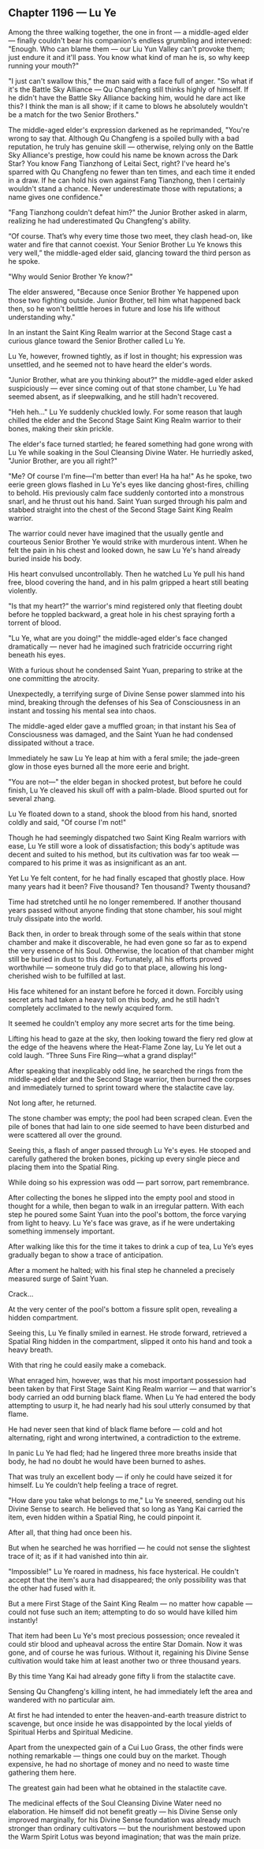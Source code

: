 ## Chapter 1196 — Lu Ye

Among the three walking together, the one in front — a middle-aged elder — finally couldn't bear his companion's endless grumbling and intervened: "Enough. Who can blame them — our Liu Yun Valley can't provoke them; just endure it and it'll pass. You know what kind of man he is, so why keep running your mouth?"

"I just can't swallow this," the man said with a face full of anger. "So what if it's the Battle Sky Alliance — Qu Changfeng still thinks highly of himself. If he didn't have the Battle Sky Alliance backing him, would he dare act like this? I think the man is all show; if it came to blows he absolutely wouldn't be a match for the two Senior Brothers."

The middle-aged elder's expression darkened as he reprimanded, "You're wrong to say that. Although Qu Changfeng is a spoiled bully with a bad reputation, he truly has genuine skill — otherwise, relying only on the Battle Sky Alliance's prestige, how could his name be known across the Dark Star? You know Fang Tianzhong of Leitai Sect, right? I've heard he's sparred with Qu Changfeng no fewer than ten times, and each time it ended in a draw. If he can hold his own against Fang Tianzhong, then I certainly wouldn't stand a chance. Never underestimate those with reputations; a name gives one confidence."

"Fang Tianzhong couldn't defeat him?" the Junior Brother asked in alarm, realizing he had underestimated Qu Changfeng's ability.

“Of course. That’s why every time those two meet, they clash head-on, like water and fire that cannot coexist. Your Senior Brother Lu Ye knows this very well,” the middle-aged elder said, glancing toward the third person as he spoke.

"Why would Senior Brother Ye know?"

The elder answered, "Because once Senior Brother Ye happened upon those two fighting outside. Junior Brother, tell him what happened back then, so he won't belittle heroes in future and lose his life without understanding why."

In an instant the Saint King Realm warrior at the Second Stage cast a curious glance toward the Senior Brother called Lu Ye.

Lu Ye, however, frowned tightly, as if lost in thought; his expression was unsettled, and he seemed not to have heard the elder's words.

"Junior Brother, what are you thinking about?" the middle-aged elder asked suspiciously — ever since coming out of that stone chamber, Lu Ye had seemed absent, as if sleepwalking, and he still hadn't recovered.

"Heh heh…" Lu Ye suddenly chuckled lowly. For some reason that laugh chilled the elder and the Second Stage Saint King Realm warrior to their bones, making their skin prickle.

The elder's face turned startled; he feared something had gone wrong with Lu Ye while soaking in the Soul Cleansing Divine Water. He hurriedly asked, "Junior Brother, are you all right?"

"Me? Of course I'm fine—I'm better than ever! Ha ha ha!" As he spoke, two eerie green glows flashed in Lu Ye's eyes like dancing ghost-fires, chilling to behold. His previously calm face suddenly contorted into a monstrous snarl, and he thrust out his hand. Saint Yuan surged through his palm and stabbed straight into the chest of the Second Stage Saint King Realm warrior.

The warrior could never have imagined that the usually gentle and courteous Senior Brother Ye would strike with murderous intent. When he felt the pain in his chest and looked down, he saw Lu Ye's hand already buried inside his body.

His heart convulsed uncontrollably. Then he watched Lu Ye pull his hand free, blood covering the hand, and in his palm gripped a heart still beating violently.

"Is that my heart?" the warrior's mind registered only that fleeting doubt before he toppled backward, a great hole in his chest spraying forth a torrent of blood.

"Lu Ye, what are you doing!" the middle-aged elder's face changed dramatically — never had he imagined such fratricide occurring right beneath his eyes.

With a furious shout he condensed Saint Yuan, preparing to strike at the one committing the atrocity.

Unexpectedly, a terrifying surge of Divine Sense power slammed into his mind, breaking through the defenses of his Sea of Consciousness in an instant and tossing his mental sea into chaos.

The middle-aged elder gave a muffled groan; in that instant his Sea of Consciousness was damaged, and the Saint Yuan he had condensed dissipated without a trace.

Immediately he saw Lu Ye leap at him with a feral smile; the jade-green glow in those eyes burned all the more eerie and bright.

"You are not—" the elder began in shocked protest, but before he could finish, Lu Ye cleaved his skull off with a palm-blade. Blood spurted out for several zhang.

Lu Ye floated down to a stand, shook the blood from his hand, snorted coldly and said, "Of course I'm not!"

Though he had seemingly dispatched two Saint King Realm warriors with ease, Lu Ye still wore a look of dissatisfaction; this body's aptitude was decent and suited to his method, but its cultivation was far too weak — compared to his prime it was as insignificant as an ant.

Yet Lu Ye felt content, for he had finally escaped that ghostly place. How many years had it been? Five thousand? Ten thousand? Twenty thousand?

Time had stretched until he no longer remembered. If another thousand years passed without anyone finding that stone chamber, his soul might truly dissipate into the world.

Back then, in order to break through some of the seals within that stone chamber and make it discoverable, he had even gone so far as to expend the very essence of his Soul. Otherwise, the location of that chamber might still be buried in dust to this day. Fortunately, all his efforts proved worthwhile — someone truly did go to that place, allowing his long-cherished wish to be fulfilled at last.

His face whitened for an instant before he forced it down. Forcibly using secret arts had taken a heavy toll on this body, and he still hadn't completely acclimated to the newly acquired form.

It seemed he couldn't employ any more secret arts for the time being.

Lifting his head to gaze at the sky, then looking toward the fiery red glow at the edge of the heavens where the Heat-Flame Zone lay, Lu Ye let out a cold laugh. “Three Suns Fire Ring—what a grand display!”

After speaking that inexplicably odd line, he searched the rings from the middle-aged elder and the Second Stage warrior, then burned the corpses and immediately turned to sprint toward where the stalactite cave lay.

Not long after, he returned.

The stone chamber was empty; the pool had been scraped clean. Even the pile of bones that had lain to one side seemed to have been disturbed and were scattered all over the ground.

Seeing this, a flash of anger passed through Lu Ye's eyes. He stooped and carefully gathered the broken bones, picking up every single piece and placing them into the Spatial Ring.

While doing so his expression was odd — part sorrow, part remembrance.

After collecting the bones he slipped into the empty pool and stood in thought for a while, then began to walk in an irregular pattern. With each step he poured some Saint Yuan into the pool's bottom, the force varying from light to heavy. Lu Ye's face was grave, as if he were undertaking something immensely important.

After walking like this for the time it takes to drink a cup of tea, Lu Ye’s eyes gradually began to show a trace of anticipation.

After a moment he halted; with his final step he channeled a precisely measured surge of Saint Yuan.

Crack...

At the very center of the pool's bottom a fissure split open, revealing a hidden compartment.

Seeing this, Lu Ye finally smiled in earnest. He strode forward, retrieved a Spatial Ring hidden in the compartment, slipped it onto his hand and took a heavy breath.

With that ring he could easily make a comeback.

What enraged him, however, was that his most important possession had been taken by that First Stage Saint King Realm warrior — and that warrior's body carried an odd burning black flame. When Lu Ye had entered the body attempting to usurp it, he had nearly had his soul utterly consumed by that flame.

He had never seen that kind of black flame before — cold and hot alternating, right and wrong intertwined, a contradiction to the extreme.

In panic Lu Ye had fled; had he lingered three more breaths inside that body, he had no doubt he would have been burned to ashes.

That was truly an excellent body — if only he could have seized it for himself. Lu Ye couldn’t help feeling a trace of regret.

"How dare you take what belongs to me," Lu Ye sneered, sending out his Divine Sense to search. He believed that so long as Yang Kai carried the item, even hidden within a Spatial Ring, he could pinpoint it.

After all, that thing had once been his.

But when he searched he was horrified — he could not sense the slightest trace of it; as if it had vanished into thin air.

"Impossible!" Lu Ye roared in madness, his face hysterical. He couldn't accept that the item's aura had disappeared; the only possibility was that the other had fused with it.

But a mere First Stage of the Saint King Realm — no matter how capable — could not fuse such an item; attempting to do so would have killed him instantly!

That item had been Lu Ye's most precious possession; once revealed it could stir blood and upheaval across the entire Star Domain. Now it was gone, and of course he was furious. Without it, regaining his Divine Sense cultivation would take him at least another two or three thousand years.

By this time Yang Kai had already gone fifty li from the stalactite cave.

Sensing Qu Changfeng's killing intent, he had immediately left the area and wandered with no particular aim.

At first he had intended to enter the heaven-and-earth treasure district to scavenge, but once inside he was disappointed by the local yields of Spiritual Herbs and Spiritual Medicine.

Apart from the unexpected gain of a Cui Luo Grass, the other finds were nothing remarkable — things one could buy on the market. Though expensive, he had no shortage of money and no need to waste time gathering them here.

The greatest gain had been what he obtained in the stalactite cave.

The medicinal effects of the Soul Cleansing Divine Water need no elaboration. He himself did not benefit greatly — his Divine Sense only improved marginally, for his Divine Sense foundation was already much stronger than ordinary cultivators — but the nourishment bestowed upon the Warm Spirit Lotus was beyond imagination; that was the main prize.